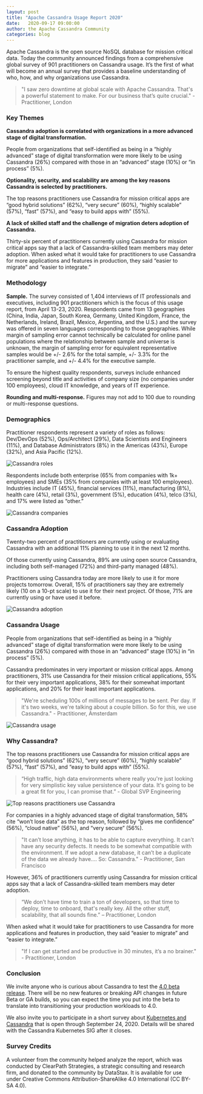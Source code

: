 ```yaml
---
layout: post
title: "Apache Cassandra Usage Report 2020"
date:   2020-09-17 09:00:00
author: the Apache Cassandra Community
categories: blog
---
```


Apache Cassandra is the open source NoSQL database for mission critical data. Today the community announced findings from a comprehensive global survey of 901 practitioners on Cassandra usage. It’s the first of what will become an annual survey that provides a baseline understanding of who, how, and why organizations use Cassandra.


> "I saw zero downtime at global scale with Apache Cassandra. That's a powerful statement to make. For our business that’s quite crucial." - Practitioner, London

### Key Themes

**Cassandra adoption is correlated with organizations in a more advanced stage of digital transformation.**

People from organizations that self-identified as being in a “highly advanced” stage of digital transformation were more likely to be using Cassandra (26%) compared with those in an “advanced” stage (10%) or “in process” (5%). 

**Optionality, security, and scalability are among the key reasons Cassandra is selected by practitioners.**

The top reasons practitioners use Cassandra for mission critical apps are “good hybrid solutions” (62%), “very secure” (60%), “highly scalable” (57%), “fast” (57%), and “easy to build apps with” (55%). 

**A lack of skilled staff and the challenge of migration deters adoption of Cassandra.**

Thirty-six percent of practitioners currently using Cassandra for mission critical apps say that a lack of Cassandra-skilled team members may deter adoption. When asked what it would take for practitioners to use Cassandra for more applications and features in production, they said “easier to migrate” and “easier to integrate.”

### Methodology

**Sample.** The survey consisted of 1,404 interviews of IT professionals and executives, including 901 practitioners which is the focus of this usage report, from April 13-23, 2020. Respondents came from 13 geographies (China, India, Japan, South Korea, Germany, United Kingdom, France, the Netherlands, Ireland, Brazil, Mexico, Argentina, and the U.S.) and the survey was offered in seven languages corresponding to those geographies. While margin of sampling error cannot technically be calculated for online panel populations where the relationship between sample and universe is unknown, the margin of sampling error for equivalent representative samples would be +/- 2.6% for the total sample, +/- 3.3% for the practitioner sample, and +/- 4.4% for the executive sample. 

To ensure the highest quality respondents, surveys include enhanced screening beyond title and activities of company size (no companies under 100 employees), cloud IT knowledge, and years of IT experience.

**Rounding and multi-response.** Figures may not add to 100 due to rounding or multi-response questions.

### Demographics

Practitioner respondents represent a variety of roles as follows: Dev/DevOps (52%), Ops/Architect (29%), Data Scientists and Engineers (11%), and Database Administrators (8%) in the Americas (43%), Europe (32%), and Asia Pacific (12%). 

![Cassandra roles](/img/blog-post-usage-report-2020/image1.jpg "image_tooltip")

Respondents include both enterprise (65% from companies with 1k+ employees) and SMEs (35% from companies with at least 100 employees). Industries include IT (45%), financial services (11%), manufacturing (8%), health care (4%), retail (3%), government (5%), education (4%), telco (3%), and 17% were listed as “other.”

![Cassandra companies](/img/blog-post-usage-report-2020/image2.jpg "image_tooltip")

### Cassandra Adoption

Twenty-two percent of practitioners are currently using or evaluating Cassandra with an additional 11% planning to use it in the next 12 months. 

Of those currently using Cassandra, 89% are using open source Cassandra, including both self-managed (72%) and third-party managed (48%). 

Practitioners using Cassandra today are more likely to use it for more projects tomorrow. Overall, 15% of practitioners say they are extremely likely (10 on a 10-pt scale) to use it for their next project. Of those, 71% are currently using or have used it before. 

![Cassandra adoption](/img/blog-post-usage-report-2020/image3.jpg "image_tooltip")

### Cassandra Usage

People from organizations that self-identified as being in a “highly advanced” stage of digital transformation were more likely to be using Cassandra (26%) compared with those in an “advanced” stage (10%) in “in process” (5%).

Cassandra predominates in very important or mission critical apps. Among practitioners, 31% use Cassandra for their mission critical applications, 55% for their very important applications, 38% for their somewhat important applications, and 20% for their least important applications. 


> "We're scheduling 100s of millions of messages to be sent. Per day. If it's two weeks, we're talking about a couple billion. So for this, we use Cassandra." - Practitioner, Amsterdam

![Cassandra usage](/img/blog-post-usage-report-2020/image4.jpg "image_tooltip")

### Why Cassandra?

The top reasons practitioners use Cassandra for mission critical apps are “good hybrid solutions” (62%), “very secure” (60%), “highly scalable” (57%), “fast” (57%), and “easy to build apps with” (55%). 


> “High traffic, high data environments where really you're just looking for very simplistic key value persistence of your data. It's going to be a great fit for you, I can promise that.” - Global SVP Engineering

![Top reasons practitioners use Cassandra](/img/blog-post-usage-report-2020/image5.jpg "image_tooltip")

For companies in a highly advanced stage of digital transformation, 58% cite “won’t lose data” as the top reason, followed by “gives me confidence” (56%), “cloud native” (56%), and “very secure” (56%).

> "It can’t lose anything, it has to be able to capture everything. It can’t have any security defects. It needs to be somewhat compatible with the environment. If we adopt a new database, it can’t be a duplicate of the data we already have.… So: Cassandra." - Practitioner, San Francisco

However, 36% of practitioners currently using Cassandra for mission critical apps say that a lack of Cassandra-skilled team members may deter adoption. 


> “We don’t have time to train a ton of developers, so that time to deploy, time to onboard, that's really key. All the other stuff, scalability, that all sounds fine.” – Practitioner, London

When asked what it would take for practitioners to use Cassandra for more applications and features in production, they said “easier to migrate” and “easier to integrate.”

> "If I can get started and be productive in 30 minutes, it’s a no brainer." - Practitioner, London

### Conclusion

We invite anyone who is curious about Cassandra to test the [4.0 beta release](https://cassandra.apache.org/blog/2020/07/20/apache-cassandra-4-0-beta1.html). There will be no new features or breaking API changes in future Beta or GA builds, so you can expect the time you put into the beta to translate into transitioning your production workloads to 4.0. 

We also invite you to participate in a short survey about [Kubernetes and Cassandra](https://docs.google.com/forms/d/e/1FAIpQLScdoTCMxsDwRzt-U898fVmeksBlAf5fud2GVsGqC0T_IQz2Tg/viewform?usp=sf_link) that is open through September 24, 2020. Details will be shared with the Cassandra Kubernetes SIG after it closes.

### Survey Credits

A volunteer from the community helped analyze the report, which was conducted by ClearPath Strategies, a strategic consulting and research firm, and donated to the community by DataStax. It is available for use under Creative Commons Attribution-ShareAlike 4.0 International (CC BY-SA 4.0). 
